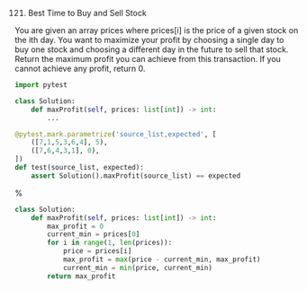 121. Best Time to Buy and Sell Stock

You are given an array prices where prices[i] is the price of a given stock on the ith day.
You want to maximize your profit by choosing a single day to buy one stock and choosing a different day in the future to sell that stock.
Return the maximum profit you can achieve from this transaction. If you cannot achieve any profit, return 0.

```python
import pytest

class Solution:
    def maxProfit(self, prices: list[int]) -> int:
        ...

@pytest.mark.parametrize('source_list,expected', [
    ([7,1,5,3,6,4], 5),
    ([7,6,4,3,1], 0),
])
def test(source_list, expected):
    assert Solution().maxProfit(source_list) == expected
```

%

```python
class Solution:
    def maxProfit(self, prices: list[int]) -> int:
        max_profit = 0
        current_min = prices[0]
        for i in range(1, len(prices)):
            price = prices[i]
            max_profit = max(price - current_min, max_profit)
            current_min = min(price, current_min)
        return max_profit
```